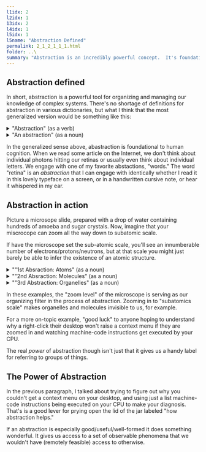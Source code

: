 ```yaml
---
l1idx: 2
l2idx: 1
13idx: 2
l4idx: 1
l5idx: 1
l5name: "Abstraction Defined"
permalink: 2_1_2_1_1_1.html
folder: ..\
summary: "Abstraction is an incredibly powerful concept.  It's foundational to information technology and (not coincidentally) pretty much all of human knowledge.  Let's figure out what that actually means."
---
```


## Abstraction defined
In short, abstraction is a powerful tool for organizing and managing our knowledge of complex systems. There's no shortage of definitions for abstraction in various dictionaries, but what I think that the most generalized version would be something like this:

<details markdown=block>
<summary markdown=span>"Abstraction" (as a verb)</summary>
<p style="background: white">
"Abstraction" (as a verb) is the act of creating a concept ("an abstraction") that represents the common properties of some group of things.  That group of things is the object of the verb.  The things themselves could be physical objects or other concepts (other abstractions, even).    In order for abstraction to occur, some filtering/selection mechanism must be applied to identify the "group of things" being abstracted.  
</p>

</details>

<details markdown=block>
<summary markdown=span>"An abstraction" (as a noun)</summary>
```
"An abstraction" (as a noun) is a concept that summarizes/contains all of the things it has abstracted.  The abastraction is, in one sense, the selection filter/criteria that was applied in choosing the "group of things" being abstracted.  In another sense it is the "group of things" itself.
```
</details>

In the generalized sense above, abastraction is foundational to human cognition. When we read some article on the Internet, we don't think about individual photons hitting our retinas or usually even think about individual letters. We engage with one of my favorite abstactions, "words." The word "retina" is an *abstraction* that I can engage with identically whether I read it in this lovely typeface on a screen, or in a handwritten cursive note, or hear it whispered in my ear.






## Abstraction in action

Picture a microsope slide, prepared with a drop of water containing hundreds of amoeba and sugar crystals. Now, imagine that your miscrocope can zoom all the way down to subatomic scale.

If have the microscope set the sub-atomic scale, you'll see an innumberable number of electrons/protons/neutrons, but at that scale you might just barely be able to infer the existence of an atomic structure.
<details markdown=block>
<summary markdown=span>""1st Absraction:  Atoms" (as a noun)</summary>
If you zoom out ("atomic scale"), you won't see electrons/protons/etc any more; you'll see individual atoms, and you'll notice that there seems to be some sort of pattern to how they connect/interact with each other. That "zooming out" has effectively "abstracted" subatomic particles into atoms. It's a *useful* abstraction because (with the benefit of a few hundred years of scientific research at your disposal) you can *predict* the behavior of the atoms without needing direct knowledge of the individual subatomic particles that they are made up of. But, if you want to *explain* (understand) the *mechanism* of that interaction, you have to drill back down to the subatomic level to see things like the "sharing" of electrons in covalent bonding.
</details>
<details markdown=block>
<summary markdown=span>""2nd Absraction: Molecules" (as a noun)</summary>
Zooming out again (to "molecular scale") you'll see a bewildering array of molecules. You've "abstracted" atoms into molecules. Again, it's a *useful* abstraction because you are able to infer (or borrow from the collected body of existing human knowledge) a set of patterns that let you predict how the molecules interact with each other.
</details>
<details markdown=block>
<summary markdown=span>""3rd Abstraction: Organelles" (as a noun)</summary>

### easter egg.

Zoom out again, (to the "organelle scale") and now you'll see all these neat structures like mitochondria, Golgi apparatus, and others.
</details>

In these examples, the "zoom level" of the microscope is serving as our organizing filter in the process of abstraction. Zooming in to "subatomics scale" makes organelles and molecules invisible to us, for example.

For a more on-topic example, "good luck" to anyone hoping to understand why a right-click their desktop won't raise a context menu if they are zoomed in and watching machine-code instructions get executed by your CPU.

The real *power* of abstraction though isn't just that it gives us a handy label for referring to groups of things.

## The Power of Abstraction

In the previous paragraph, I talked about trying to figure out why you couldn't get a context menu on your desktop, and using just a list  machine-code instructions being executed on your CPU to make your diagnosis.  That's is a good lever for prying open the lid of the jar labeled "how abstraction helps."

If an abstraction is especially good/useful/well-formed it does something wonderful. It gives us access to a set of observable phenomena that we wouldn't have (remotely feasible) access to otherwise.
